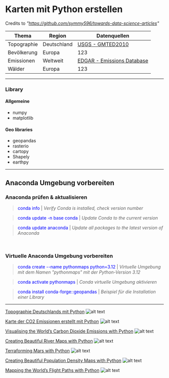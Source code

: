 # Karten mit Python erstellen

Credits to *"https://github.com/symmy596/towards-data-science-articles"*
 

| Thema | Region | Datenquellen |
|-------|-----|---------|
| Topographie | Deutschland | [USGS - GMTED2010](https://www.usgs.gov/coastal-changes-and-impacts/gmted2010) |
| Bevölkerung | Europa | 123 |
| Emissionen | Weltweit | [EDGAR - Emissions Database](https://edgar.jrc.ec.europa.eu/dataset_ghg2024) |
| Wälder | Europa | 123 |

---

### Library
#### Allgemeine
- numpy
- matplotlib

#### Geo libraries
- geopandas
- rasterio
- cartopy
- Shapely 
- earthpy

---

## Anaconda Umgebung vorbereiten
### Anaconda prüfen & aktualisieren

> <span style="color:blue">conda info</span> | *Verify Conda is installed, check version number*

> <span style="color:blue">conda update -n base conda</span> | *Update Conda to the current version*

> <span style="color:blue">conda update anaconda</span> | *Update all packages to the latest version of Anaconda*

</br>

### Virtuelle Anaconda Umgebung vorbereiten

> <span style="color:blue">conda create --name pythonmaps python=3.12</span> | *Virtuelle Umgebung mit dem Namen "pythonmaps" mit der Python-Version 3.12*

> <span style="color:blue">conda activate pythonmaps</span> | *Conda virtuelle Umgebung aktivieren*

> <span style="color:blue">conda install conda-forge::geopandas</span> | *Beispiel für die Installation einer Library*

---

[Topographie Deutschlands mit Python](https://github.com/GeowazM/python-maps/tree/master/topographie/outputs/germany.png)
![alt text](https://github.com/GeowazM/python-maps/tree/master/topographie/outputs/germany.png)

[Karte der CO2 Emissionen erstellt mit Python](https://github.com/GeowazM/python-maps/tree/master/emissionen/outputs/raw6.png)
![alt text](https://github.com/GeowazM/python-maps/tree/master/emissionen/outputs/raw6.png)

[Visualising the World’s Carbon Dioxide Emissions with Python](https://towardsdatascience.com/visualising-the-worlds-carbon-dioxide-emissions-with-python-e9149492e820)
![alt text](https://github.com/symmy596/towards-data-science-articles/blob/master/CO2_Emissions/Outputs/raw8.png)

[Creating Beautiful River Maps with Python](https://towardsdatascience.com/creating-beautiful-river-maps-with-python-37c9b5f5b74c)
![alt text](https://github.com/symmy596/towards-data-science-articles/blob/master/Africa_Rivers/Outputs/raw3.png)

[Terraforming Mars with Python](https://medium.com/towards-data-science/terraforming-mars-with-python-4c21ed75117f)
![alt text](https://github.com/symmy596/towards-data-science-articles/blob/master/Mars/Outputs/raw11.png)

[Creating Beautiful Population Density Maps with Python](https://medium.com/towards-data-science/creating-beautiful-population-density-maps-with-python-fcdd84035e06)
![alt text](https://github.com/symmy596/towards-data-science-articles/blob/master/Population/Outputs/raw3.png)

[Mapping the World’s Flight Paths with Python](https://medium.com/towards-data-science/mapping-the-worlds-flight-paths-with-python-232b9f7271e5)
![alt text](https://github.com/symmy596/towards-data-science-articles/blob/master/Forests/outputs/raw4.png)
